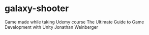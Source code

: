 # galaxy-shooter
Game made while taking Udemy course The Ultimate Guide to Game Development with Unity Jonathan Weinberger
